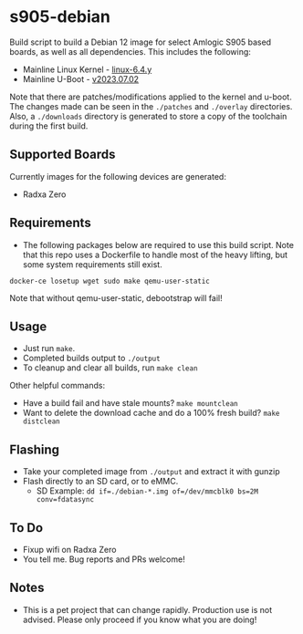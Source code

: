 # s905-debian

Build script to build a Debian 12 image for select Amlogic S905 based boards, as well as all dependencies. This includes the following:

- Mainline Linux Kernel - [linux-6.4.y](https://git.kernel.org/pub/scm/linux/kernel/git/stable/linux.git/log/?h=linux-6.4.y)
- Mainline U-Boot - [v2023.07.02](https://github.com/u-boot/u-boot/tree/v2023.07.02)

Note that there are patches/modifications applied to the kernel and u-boot. The changes made can be seen in the `./patches` and `./overlay` directories. Also, a `./downloads` directory is generated to store a copy of the toolchain during the first build.

## Supported Boards
Currently images for the following devices are generated:
* Radxa Zero

## Requirements

- The following packages below are required to use this build script. Note that this repo uses a Dockerfile to handle most of the heavy lifting, but some system requirements still exist.

`docker-ce losetup wget sudo make qemu-user-static`

Note that without qemu-user-static, debootstrap will fail!

## Usage
- Just run `make`.
- Completed builds output to `./output`
- To cleanup and clear all builds, run `make clean`

Other helpful commands:

- Have a build fail and have stale mounts? `make mountclean`
- Want to delete the download cache and do a 100% fresh build? `make distclean`

## Flashing
- Take your completed image from `./output` and extract it with gunzip
- Flash directly to an SD card, or to eMMC.
  - SD Example: `dd if=./debian-*.img of=/dev/mmcblk0 bs=2M conv=fdatasync`

## To Do
* Fixup wifi on Radxa Zero
* You tell me. Bug reports and PRs welcome!

## Notes
- This is a pet project that can change rapidly. Production use is not advised. Please only proceed if you know what you are doing!
